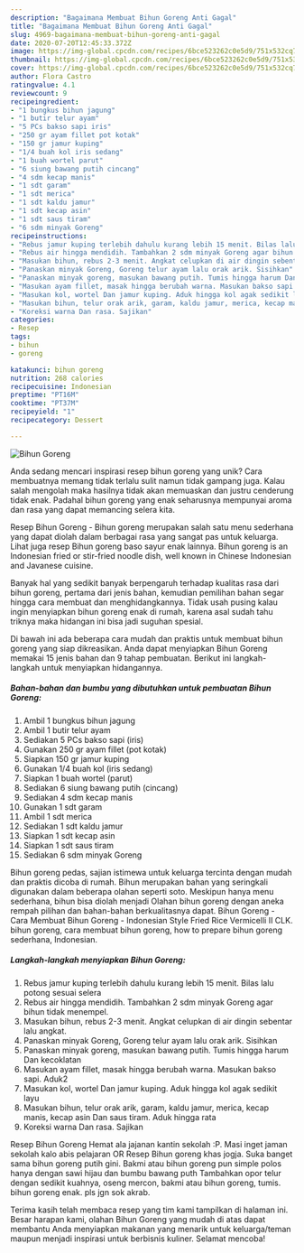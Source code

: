 ```yaml
---
description: "Bagaimana Membuat Bihun Goreng Anti Gagal"
title: "Bagaimana Membuat Bihun Goreng Anti Gagal"
slug: 4969-bagaimana-membuat-bihun-goreng-anti-gagal
date: 2020-07-20T12:45:33.372Z
image: https://img-global.cpcdn.com/recipes/6bce523262c0e5d9/751x532cq70/bihun-goreng-foto-resep-utama.jpg
thumbnail: https://img-global.cpcdn.com/recipes/6bce523262c0e5d9/751x532cq70/bihun-goreng-foto-resep-utama.jpg
cover: https://img-global.cpcdn.com/recipes/6bce523262c0e5d9/751x532cq70/bihun-goreng-foto-resep-utama.jpg
author: Flora Castro
ratingvalue: 4.1
reviewcount: 9
recipeingredient:
- "1 bungkus bihun jagung"
- "1 butir telur ayam"
- "5 PCs bakso sapi iris"
- "250 gr ayam fillet pot kotak"
- "150 gr jamur kuping"
- "1/4 buah kol iris sedang"
- "1 buah wortel parut"
- "6 siung bawang putih cincang"
- "4 sdm kecap manis"
- "1 sdt garam"
- "1 sdt merica"
- "1 sdt kaldu jamur"
- "1 sdt kecap asin"
- "1 sdt saus tiram"
- "6 sdm minyak Goreng"
recipeinstructions:
- "Rebus jamur kuping terlebih dahulu kurang lebih 15 menit. Bilas lalu potong sesuai selera"
- "Rebus air hingga mendidih. Tambahkan 2 sdm minyak Goreng agar bihun tidak menempel."
- "Masukan bihun, rebus 2-3 menit. Angkat celupkan di air dingin sebentar lalu angkat."
- "Panaskan minyak Goreng, Goreng telur ayam lalu orak arik. Sisihkan"
- "Panaskan minyak goreng, masukan bawang putih. Tumis hingga harum Dan kecoklatan"
- "Masukan ayam fillet, masak hingga berubah warna. Masukan bakso sapi. Aduk2"
- "Masukan kol, wortel Dan jamur kuping. Aduk hingga kol agak sedikit layu"
- "Masukan bihun, telur orak arik, garam, kaldu jamur, merica, kecap manis, kecap asin Dan saus tiram. Aduk hingga rata"
- "Koreksi warna Dan rasa. Sajikan"
categories:
- Resep
tags:
- bihun
- goreng

katakunci: bihun goreng 
nutrition: 268 calories
recipecuisine: Indonesian
preptime: "PT16M"
cooktime: "PT37M"
recipeyield: "1"
recipecategory: Dessert

---
```



![Bihun Goreng](https://img-global.cpcdn.com/recipes/6bce523262c0e5d9/751x532cq70/bihun-goreng-foto-resep-utama.jpg)

Anda sedang mencari inspirasi resep bihun goreng yang unik? Cara membuatnya memang tidak terlalu sulit namun tidak gampang juga. Kalau salah mengolah maka hasilnya tidak akan memuaskan dan justru cenderung tidak enak. Padahal bihun goreng yang enak seharusnya mempunyai aroma dan rasa yang dapat memancing selera kita.

Resep Bihun Goreng - Bihun goreng merupakan salah satu menu sederhana yang dapat diolah dalam berbagai rasa yang sangat pas untuk keluarga. Lihat juga resep Bihun goreng baso sayur enak lainnya. Bihun goreng is an Indonesian fried or stir-fried noodle dish, well known in Chinese Indonesian and Javanese cuisine.

Banyak hal yang sedikit banyak berpengaruh terhadap kualitas rasa dari bihun goreng, pertama dari jenis bahan, kemudian pemilihan bahan segar hingga cara membuat dan menghidangkannya. Tidak usah pusing kalau ingin menyiapkan bihun goreng enak di rumah, karena asal sudah tahu triknya maka hidangan ini bisa jadi suguhan spesial.


Di bawah ini ada beberapa cara mudah dan praktis untuk membuat bihun goreng yang siap dikreasikan. Anda dapat menyiapkan Bihun Goreng memakai 15 jenis bahan dan 9 tahap pembuatan. Berikut ini langkah-langkah untuk menyiapkan hidangannya.

<!--inarticleads1-->

##### Bahan-bahan dan bumbu yang dibutuhkan untuk pembuatan Bihun Goreng:

1. Ambil 1 bungkus bihun jagung
1. Ambil 1 butir telur ayam
1. Sediakan 5 PCs bakso sapi (iris)
1. Gunakan 250 gr ayam fillet (pot kotak)
1. Siapkan 150 gr jamur kuping
1. Gunakan 1/4 buah kol (iris sedang)
1. Siapkan 1 buah wortel (parut)
1. Sediakan 6 siung bawang putih (cincang)
1. Sediakan 4 sdm kecap manis
1. Gunakan 1 sdt garam
1. Ambil 1 sdt merica
1. Sediakan 1 sdt kaldu jamur
1. Siapkan 1 sdt kecap asin
1. Siapkan 1 sdt saus tiram
1. Sediakan 6 sdm minyak Goreng


Bihun goreng pedas, sajian istimewa untuk keluarga tercinta dengan mudah dan praktis dicoba di rumah. Bihun merupakan bahan yang seringkali digunakan dalam beberapa olahan seperti soto. Meskipun hanya menu sederhana, bihun bisa diolah menjadi Olahan bihun goreng dengan aneka rempah pilihan dan bahan-bahan berkualitasnya dapat. Bihun Goreng - Cara Membuat Bihun Goreng - Indonesian Style Fried Rice Vermicelli II CLK. bihun goreng, cara membuat bihun goreng, how to prepare bihun goreng sederhana, Indonesian. 

<!--inarticleads2-->

##### Langkah-langkah menyiapkan Bihun Goreng:

1. Rebus jamur kuping terlebih dahulu kurang lebih 15 menit. Bilas lalu potong sesuai selera
1. Rebus air hingga mendidih. Tambahkan 2 sdm minyak Goreng agar bihun tidak menempel.
1. Masukan bihun, rebus 2-3 menit. Angkat celupkan di air dingin sebentar lalu angkat.
1. Panaskan minyak Goreng, Goreng telur ayam lalu orak arik. Sisihkan
1. Panaskan minyak goreng, masukan bawang putih. Tumis hingga harum Dan kecoklatan
1. Masukan ayam fillet, masak hingga berubah warna. Masukan bakso sapi. Aduk2
1. Masukan kol, wortel Dan jamur kuping. Aduk hingga kol agak sedikit layu
1. Masukan bihun, telur orak arik, garam, kaldu jamur, merica, kecap manis, kecap asin Dan saus tiram. Aduk hingga rata
1. Koreksi warna Dan rasa. Sajikan


Resep Bihun Goreng Hemat ala jajanan kantin sekolah :P. Masi inget jaman sekolah kalo abis pelajaran OR Resep Bihun goreng khas jogja. Suka banget sama bihun goreng putih gini. Bakmi atau bihun goreng pun simple polos hanya dengan sawi hijau dan bumbu bawang puth Tambahkan opor telur dengan sedikit kuahnya, oseng mercon, bakmi atau bihun goreng, tumis. bihun goreng enak. pls jgn sok akrab. 

Terima kasih telah membaca resep yang tim kami tampilkan di halaman ini. Besar harapan kami, olahan Bihun Goreng yang mudah di atas dapat membantu Anda menyiapkan makanan yang menarik untuk keluarga/teman maupun menjadi inspirasi untuk berbisnis kuliner. Selamat mencoba!

